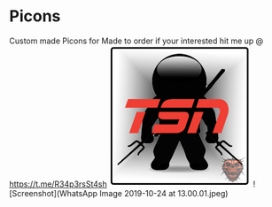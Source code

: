 # Picons

Custom made Picons for Made to order if your interested hit me up @ https://t.me/R34p3rsSt4sh
![Screenshot](tsn.png) 
![Screenshot](WhatsApp Image 2019-10-24 at 13.00.01.jpeg)

